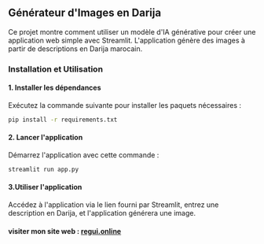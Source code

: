 ## Générateur d'Images en Darija

Ce projet montre comment utiliser un modèle d'IA générative pour créer une application web simple avec Streamlit. L'application génère des images à partir de descriptions en Darija marocain.

### Installation et Utilisation

#### 1. Installer les dépendances
Exécutez la commande suivante pour installer les paquets nécessaires :
```bash
pip install -r requirements.txt
```

#### 2. Lancer l'application
Démarrez l'application avec cette commande :
```bash
streamlit run app.py
```

#### 3.Utiliser l'application
Accédez à l'application via le lien fourni par Streamlit, entrez une description en Darija, et l'application générera une image.

#### visiter mon site web : [regui.online](https://regui.online)
